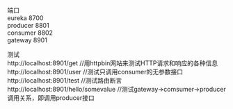 端口  
eureka 8700  
producer 8801  
consumer 8802  
gateway 8901  
  
  
测试  
http://localhost:8901/get  //用httpbin网站来测试HTTP请求和响应的各种信息  
http://localhost:8901/user //测试只调用consumer的无参数接口  
http://localhost:8901/test  //测试路由断言  
http://localhost:8901/hello/somevalue //测试gateway->comsumer->producer调用关系，即调用producer接口  

